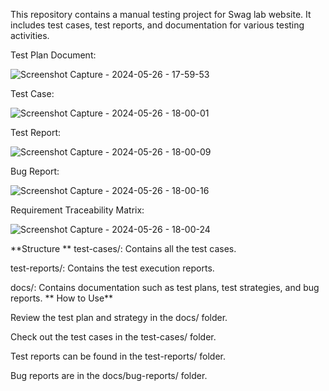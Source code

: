 This repository contains a manual testing project for Swag lab website. It includes test cases, test reports, and documentation for various testing activities.

Test Plan Document:

![Screenshot Capture - 2024-05-26 - 17-59-53](https://github.com/SyedNawkil/ManualTestingProject_1/assets/165632253/e07fa76d-3596-4de9-9f15-8d7757e052ae)


Test Case:

![Screenshot Capture - 2024-05-26 - 18-00-01](https://github.com/SyedNawkil/ManualTestingProject_1/assets/165632253/d17a8de5-674e-48bb-b8bf-9c4a230088db)


Test Report:

![Screenshot Capture - 2024-05-26 - 18-00-09](https://github.com/SyedNawkil/ManualTestingProject_1/assets/165632253/1a09c891-c926-4e26-939d-525bf06d5345)


Bug Report:

![Screenshot Capture - 2024-05-26 - 18-00-16](https://github.com/SyedNawkil/ManualTestingProject_1/assets/165632253/53c5c7d6-2079-4ca7-b382-2e524b0ab10c)


Requirement Traceability Matrix:

![Screenshot Capture - 2024-05-26 - 18-00-24](https://github.com/SyedNawkil/ManualTestingProject_1/assets/165632253/78c5e3b8-1b39-4f32-a8a3-8d168e580cc8)


**Structure
**
test-cases/: Contains all the test cases.

test-reports/: Contains the test execution reports.

docs/: Contains documentation such as test plans, test strategies, and bug reports.
**
How to Use**

Review the test plan and strategy in the docs/ folder.

Check out the test cases in the test-cases/ folder.

Test reports can be found in the test-reports/ folder.

Bug reports are in the docs/bug-reports/ folder.

